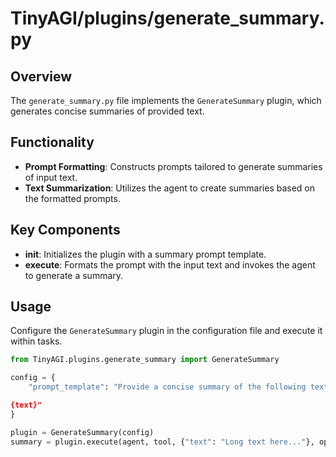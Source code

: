
# TinyAGI/plugins/generate_summary.py

## Overview

The `generate_summary.py` file implements the `GenerateSummary` plugin, which generates concise summaries of provided text.

## Functionality

- **Prompt Formatting**: Constructs prompts tailored to generate summaries of input text.
- **Text Summarization**: Utilizes the agent to create summaries based on the formatted prompts.

## Key Components

- **__init__**: Initializes the plugin with a summary prompt template.
- **execute**: Formats the prompt with the input text and invokes the agent to generate a summary.

## Usage

Configure the `GenerateSummary` plugin in the configuration file and execute it within tasks.

```python
from TinyAGI.plugins.generate_summary import GenerateSummary

config = {
    "prompt_template": "Provide a concise summary of the following text:

{text}"
}

plugin = GenerateSummary(config)
summary = plugin.execute(agent, tool, {"text": "Long text here..."}, options)
```
